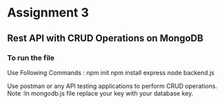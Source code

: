 # Assignment 3
## Rest API with CRUD Operations on MongoDB
### To run the file
Use Following Commands :
npm init
npm install express
node backend.js

Use postman or any API testing applications to perform CRUD operations.
Note :In mongodb.js file replace your key with your database key.
